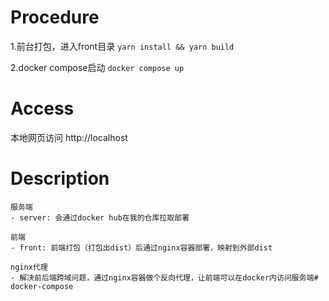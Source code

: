 # Procedure
1.前台打包，进入front目录
`yarn install && yarn build`

2.docker compose启动
`docker compose up`

# Access
本地网页访问 http://localhost

# Description
    服务端 
    - server: 会通过docker hub在我的仓库拉取部署

    前端
    - front: 前端打包（打包出dist）后通过nginx容器部署，映射到外部dist

    nginx代理
    - 解决前后端跨域问题，通过nginx容器做个反向代理，让前端可以在docker内访问服务端# docker-compose
